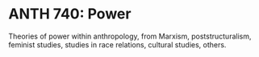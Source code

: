 # ANTH 740: Power

Theories of power within anthropology, from Marxism, poststructuralism, feminist studies, studies in race relations, cultural studies, others.